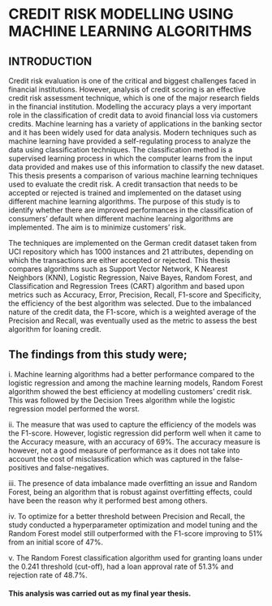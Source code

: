 # CREDIT RISK MODELLING USING MACHINE LEARNING ALGORITHMS

## INTRODUCTION
Credit risk evaluation is one of the critical and biggest challenges faced in financial institutions. However, analysis of credit scoring is an effective credit risk assessment technique, which is one of the major research fields in the financial institution. Modelling the accuracy plays a very important role in the classification of credit data to avoid financial loss via customers credits. Machine learning has a variety of applications in the banking sector and it has been widely used for data analysis. Modern techniques such as machine learning have provided a self-regulating process to analyze the data using classification techniques. The classification method is a supervised learning process in which the computer learns from the input data provided and makes use of this information to classify the new dataset. This thesis presents a comparison of various machine learning techniques used to evaluate the credit risk. A credit transaction that needs to be accepted or rejected is trained and implemented on the dataset using different machine learning algorithms. The purpose of this study is to identify whether there are improved performances in the classification of consumers’ default when different machine learning algorithms are implemented. The aim is to minimize customers’ risk.

The techniques are implemented on the German credit dataset taken from UCI repository which has 1000 instances and 21 attributes, depending on which the transactions are either accepted or rejected. This thesis compares algorithms such as Support Vector Network, K Nearest Neighbors (KNN), Logistic Regression, Naive Bayes, Random Forest, and Classification and Regression Trees (CART) algorithm and based upon metrics such as Accuracy, Error, Precision, Recall, F1-score and Specificity, the efficiency of the best algorithm was selected. Due to the imbalanced nature of the credit data, the F1-score, which is a weighted average of the Precision and Recall, was eventually used as the metric to assess the best algorithm for loaning credit. 

## The findings from this study were;
i.	Machine learning algorithms had a better performance compared to the logistic regression and among the machine learning models, Random Forest algorithm showed the best efficiency at modelling customers’ credit risk. This was followed by the Decision Trees algorithm while the logistic regression model performed the worst.

ii.	The measure that was used to capture the efficiency of the models was the F1-score. However, logistic regression did perform well when it came to the Accuracy measure, with an accuracy of 69%. The accuracy measure is however, not a good measure of performance as it does not take into account the cost of misclassification which was captured in the false-positives and false-negatives.

iii.	The presence of data imbalance made overfitting an issue and Random Forest, being an algorithm that is robust against overfitting effects, could have been the reason why it performed best among others.

iv.	To optimize for a better threshold between Precision and Recall, the study conducted a hyperparameter optimization and model tuning and the Random Forest model still outperformed with the F1-score improving to 51% from an initial score of 47%.

v.	The Random Forest classification algorithm used for granting loans under the 0.241 threshold (cut-off), had a loan approval rate of 51.3% and rejection rate of 48.7%.


#### This analysis was carried out as my final year thesis.
